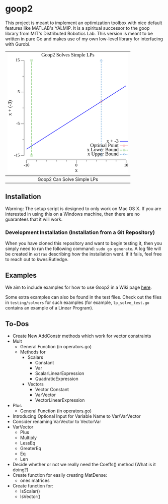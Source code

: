 # goop2
This project is meant to implement an optimization toolbox with nice default features like MATLAB's YALMIP. It is a spiritual successor to the goop library from MIT's Distributed Robotics Lab. This version is meant to be written in pure Go and makes use of my own low-level library for interfacing with Gurobi.

| ![](images/lp-example1/lp-example1.png)  |
|:--------------------:|
| Goop2 Can Solve Simple LPs |

## Installation

Warning: The setup script is designed to only work on Mac OS X. If you are interested in using this on a Windows machine, then there are no guarantees that it will work.

### Development Installation (Installation from a Git Repository)

When you have cloned this repository and want to begin testing it, then you simply need to run the following command: `sudo go generate`. A log file will be created in `extras` describing how the installation went. If it fails, feel free to reach out to kwesiRutledge.

## Examples

We aim to include examples for how to use Goop2 in a Wiki page [here](https://github.com/kwesiRutledge/goop2/wiki/Examples).

Some extra examples can also be found in the test files. 
Check out the files in `testing/solvers` for such examples (for example, `lp_solve_test.go` contains an example of a Linear Program).

## To-Dos

- Create New AddConstr methods which work for vector constraints
- Mult 
  - General Function (in operators.go)
  - Methods for
    - Scalars
      - Constant
      - Var
      - ScalarLinearExpression
      - QuadraticExpression
    - Vectors
      - Vector Constant
      - VarVector
      - VectorLinearExpression
- Plus
  - General Function (in operators.go)
- Introducing Optional Input for Variable Name to Var/VarVector
- Consider renaming VarVector to VectorVar
- VarVector
  - Plus
  - Multiply
  - LessEq
  - GreaterEq
  - Eq
  - Len
- Decide whether or not we really need the Coeffs() method (What is it doing?)
- Create function for easily creating MatDense:
  - ones matrices
- Create function for:
  - IsScalar()
  - IsVector()